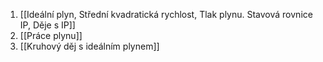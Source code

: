 1) [[Ideální plyn, Střední kvadratická rychlost, Tlak plynu. Stavová rovnice IP, Děje s IP]]
2) [[Práce plynu]]
3) [[Kruhový děj s ideálním plynem​]]
